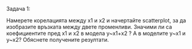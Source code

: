 Задача 1:

Намерете корелацията между х1 и х2 и начертайте scatterplot, за да изобразите връзката между двете променливи. Значими ли са коефициентите пред х1 и х2 в модела y~x1+x2 ? А в моделите y~x1 и y~x2? Обяснете получените резултати.
